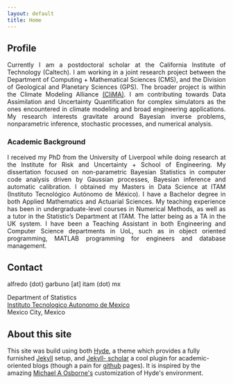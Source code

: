 ```yaml
---
layout: default
title: Home
---
```


## Profile

<div align="justify">

Currently I am a postdoctoral scholar at the California Institute of Technology
(Caltech). I am working in a joint research project between the Department of
Computing + Mathematical Sciences (CMS), and the Division of Geological and
Planetary Sciences (GPS).  The broader project is within the Climate Modeling
Alliance <a href="https://clima.caltech.edu/">(CliMA)</a>. I am contributing
towards Data Assimilation and Uncertainty Quantification for complex simulators
as the ones encountered in climate modeling and broad engineering applications.
My research interests gravitate around Bayesian inverse problems, nonparametric
inference, stochastic processes, and numerical analysis.

<!---I am driven by large scale applications of mathematical models, often
encountered in numerical optimisation and pattern recognition tasks as in
machine learning. As a professional, I have specialised in numerical methods,
statistical modelling, data visualisation and applied probability models.--->

</div>

<div align="justify"></div>

### Academic Background

<div align="justify">

I received my PhD from the University of Liverpool while doing research at the
Institute for Risk and Uncertainty + School of Engineering. My dissertation
focused on non-parametric Bayesian Statistics in computer code analysis driven
by Gaussian processes, Bayesian inference and automatic calibration. I obtained
my Masters in Data Science at ITAM (Instituto Tecnológico Autónomo de México). I
have a Bachelor degree in both Applied Mathematics and Actuarial Sciences. My
teaching experience has been in undergraduate-level courses in Numerical
Methods, as well as a tutor in the Statistic’s Department at ITAM. The latter
being as a TA in the UK system. I have been a Teaching Assistant in both
Engineering and Computer Science departments in UoL, such as in object oriented
programming, MATLAB programming for engineers and database management.

</div>

## Contact

alfredo {dot} garbuno [at] itam (dot) mx

Department of Statistics  
[Instituto Tecnologico Autonomo de Mexico](https://www.itam.mx/)  
Mexico City, Mexico

## About this site

This site was build using both [Hyde](https://github.com/poole/hyde), a theme
which provides a fully furnished [Jekyll]() setup, and [Jekyll-
scholar](https://github.com/inukshuk/jekyll-scholar) a cool plugin for
academic-oriented blogs (though a pain for [github](http://github.com)
pages). It is inspired by the amazing [Michael A
Osborne's](http://www.robots.ox.ac.uk/~mosb/) customization of Hyde's
environment.
